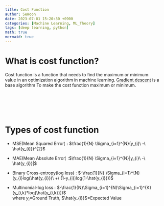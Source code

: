 ```yaml
---
title: Cost Function
author: SeHoon
date: 2023-07-01 15:20:30 +0900
categories: [Machine Learning, ML_Theory]
tags: [deep learning, python]
math: true
mermaid: true
---
```


# What is cost function?

Cost function is a function that needs to find the maximum or minimum value in an optimization algorithm in machine learning. [Gradient descent](https://csh970605.github.io/posts/Gradient_Descent/) is a base algorithm To make the cost function maximum or minimum.

<br><br><br><br>

# Types of cost function

+ MSE(Mean Squared Error) : $\frac{1}{N} \Sigma_{i=1}^{N}(y_{i}\ -\ \hat{y_{i}})^{2}$

+ MAE(Mean Absolute Error) :$\frac{1}{N} \Sigma_{i=1}^{N}|y_{i}\ -\ \hat{y_{i}}|$

+ Binary Cross-entropy(log loss) : $-\frac{1}{N} \Sigma_{i=1}^{N}(y_{i}log(\hat{y_{i}})\ +\ (1-y_{i})log(1-\hat{y_{i}}))$

+ Multinomial-log loss : $-\frac{1}{N}\Sigma_{i=1}^{N}\Sigma_{i=1}^{K}(y_{i,k}*log(\hat{y_{i,k}}))$<br>
where $y_{i}$=Ground Truth, $\hat{y_{i}}$=Expected Value